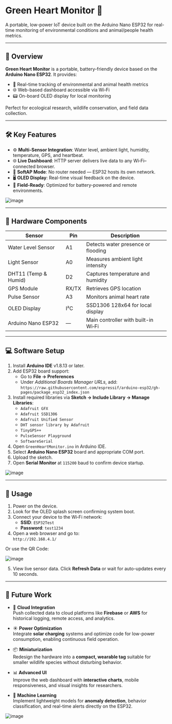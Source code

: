 # Green Heart Monitor 💚

A portable, low-power IoT device built on the Arduino Nano ESP32 for real-time monitoring of environmental conditions and animal/people health metrics.

---

## 🧭 Overview

**Green Heart Monitor** is a portable, battery-friendly device based on the **Arduino Nano ESP32**. It provides:

- 🌱 Real-time tracking of environmental and animal health metrics  
- 🌐 Web-based dashboard accessible via Wi‑Fi  
- 📟 On-board OLED display for local monitoring  

Perfect for ecological research, wildlife conservation, and field data collection.

---

## 🛠️ Key Features

- ⚙️ **Multi-Sensor Integration**: Water level, ambient light, humidity, temperature, GPS, and heartbeat.
- 🌐 **Live Dashboard**: HTTP server delivers live data to any Wi‑Fi–connected browser.
- 📶 **SoftAP Mode**: No router needed — ESP32 hosts its own network.
- 🖥️ **OLED Display**: Real-time visual feedback on the device.
- 🔋 **Field-Ready**: Optimized for battery-powered and remote environments.

![image](https://github.com/user-attachments/assets/e83543b4-a64c-41f1-bdfa-0e6ff9fe04e6)

---

## 🔩 Hardware Components

| Sensor              | Pin     | Description                          |
|---------------------|---------|--------------------------------------|
| Water Level Sensor  | A1      | Detects water presence or flooding   |
| Light Sensor        | A0      | Measures ambient light intensity     |
| DHT11 (Temp & Humid)| D2      | Captures temperature and humidity    |
| GPS Module          | RX/TX   | Retrieves GPS location               |
| Pulse Sensor        | A3      | Monitors animal heart rate           |
| OLED Display        | I²C     | SSD1306 128x64 for local display     |
| Arduino Nano ESP32  | —       | Main controller with built-in Wi‑Fi |

---

## 💻 Software Setup

1. Install **Arduino IDE** v1.8.13 or later.
2. Add ESP32 board support:  
   - Go to **File → Preferences**  
   - Under *Additional Boards Manager URLs*, add:  
     `https://raw.githubusercontent.com/espressif/arduino-esp32/gh-pages/package_esp32_index.json`
3. Install required libraries via **Sketch → Include Library → Manage Libraries**:
   - `Adafruit GFX`
   - `Adafruit SSD1306`
   - `Adafruit Unified Sensor`
   - `DHT sensor library by Adafruit`
   - `TinyGPS++`
   - `PulseSensor Playground`
   - `SoftwareSerial`
4. Open `GreenHeartMonitor.ino` in Arduino IDE.
5. Select **Arduino Nano ESP32** board and appropriate COM port.
6. Upload the sketch.
7. Open **Serial Monitor** at `115200` baud to confirm device startup.

![image](https://github.com/user-attachments/assets/c7763c35-83a0-4dfb-b9c9-77c2d5169af3)

---

## 🚀 Usage

1. Power on the device.
2. Look for the OLED splash screen confirming system boot.
3. Connect your device to the Wi‑Fi network:
   - **SSID**: `ESP32Test`
   - **Password**: `test1234`
4. Open a web browser and go to:  
   `http://192.168.4.1/` 

Or use the QR Code:

![image](https://github.com/user-attachments/assets/a537dea3-5fe8-46d6-80a7-6897e31cb49d)


5. View live sensor data. Click **Refresh Data** or wait for auto-updates every 10 seconds.

---
## 🔮 Future Work

- 🔌 **Cloud Integration**  
  Push collected data to cloud platforms like **Firebase** or **AWS** for historical logging, remote access, and analytics.

- ☀️ **Power Optimization**  
  Integrate **solar charging** systems and optimize code for low-power consumption, enabling continuous field operation.

- 📦 **Miniaturization**  
  Redesign the hardware into a **compact, wearable tag** suitable for smaller wildlife species without disturbing behavior.

- 📊 **Advanced UI**  
  Improve the web dashboard with **interactive charts**, mobile responsiveness, and visual insights for researchers.

- 🤖 **Machine Learning**  
  Implement lightweight models for **anomaly detection**, behavior classification, and real-time alerts directly on the ESP32.

![image](https://github.com/user-attachments/assets/c8872a9b-cdeb-4cd4-b00d-cc5988a4be28)

